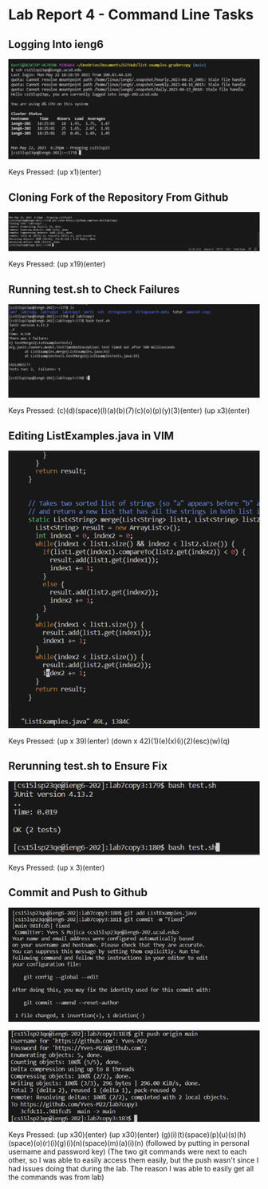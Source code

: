 # **Lab Report 4 - Command Line Tasks**

## Logging Into ieng6 ##

![Image of Logging into ieng6](https://github.com/Yves-M22/cse15l-lab-reports/blob/main/images4/Screenshot%202023-05-22%20182928.png?raw=true) 

Keys Pressed: (up x1)(enter)
  
## Cloning Fork of the Repository From Github ##
  
![Image of Cloning Repository](https://github.com/Yves-M22/cse15l-lab-reports/blob/main/images4/Screenshot%202023-05-22%20183833.png?raw=true) 

Keys Pressed: (up x19)(enter)

## Running test.sh to Check Failures ##

![Image of Checking Errors](https://github.com/Yves-M22/cse15l-lab-reports/blob/main/images4/Screenshot%202023-05-22%20184625.png?raw=true) 

Keys Pressed: (c)(d)(space)(l)(a)(b)(7)(c)(o)(p)(y)(3)(enter) (up x3)(enter)

## Editing ListExamples.java in VIM ##

![Image of Editing File](https://github.com/Yves-M22/cse15l-lab-reports/blob/main/images4/Screenshot%202023-05-22%20185400.png?raw=true) 

Keys Pressed: (up x 39)(enter) (down x 42)(1)(e)(x)(i)(2)(esc)(w)(q)

## Rerunning test.sh to Ensure Fix ##

![Image of running tests](https://github.com/Yves-M22/cse15l-lab-reports/blob/main/images4/Screenshot%202023-05-22%20185723.png?raw=true) 

Keys Pressed: (up x 3)(enter)

## Commit and Push to Github ##

![Image of Adding and Commiting Repository](https://github.com/Yves-M22/cse15l-lab-reports/blob/main/images4/Screenshot%202023-05-22%20190756.png?raw=true) 

![Image of Pushing Repository](https://github.com/Yves-M22/cse15l-lab-reports/blob/main/images4/Screenshot%202023-05-22%20192134.png?raw=true) 

Keys Pressed: (up x30)(enter) (up x30)(enter) (g)(i)(t)(space)(p)(u)(s)(h)(space)(o)(r)(i)(g)(i)(n)(space)(m)(a)(i)(n) (followed by putting in personal username and password key) (The two git commands were next to each other, so I was able to easily access them easily, but the push wasn't since I had issues doing that during the lab. The reason I was able to easily get all the commands was from lab)



